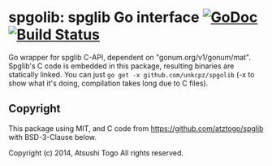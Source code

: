 # spgolib: spglib Go interface [![GoDoc](https://godoc.org/github.com/unkcpz/spgolib?status.svg)](https://godoc.org/github.com/unkcpz/spgolib)   [![Build Status](https://travis-ci.org/unkcpz/spgolib.svg)](https://travis-ci.org/unkcpz/spgolib)

Go wrapper for spglib C-API, dependent on "gonum.org/v1/gonum/mat". Spglib's C code
is embedded in this package, resulting binaries are statically linked.
You can just `go get -x github.com/unkcpz/spgolib` (-x to show what it's doing, compilation takes long due to C files).

## Copyright

This package using MIT, and C code from https://github.com/atztogo/spglib with BSD-3-Clause below.

Copyright (c) 2014, Atsushi Togo
All rights reserved.
